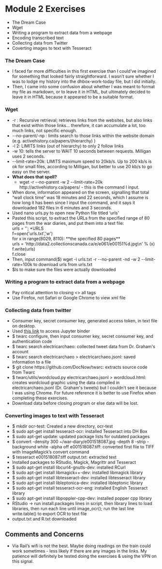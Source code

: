 # Module 2 Exercises
<ul>
<li>The Dream Case</li>
<li>Wget</li>
<li>Writing a program to extract data from a webpage</li>
<li>Encoding transcribed text</li>
<li>Collecting data from Twitter</li>
<li>Coverting images to text with Tesseract</li>
</ul>

### The Dream Case

<ul>
<li>I faced far more difficulties in this first exercise than I could&rsquo;ve imagined for something that looked fairly straightforward. I wasn&rsquo;t sure whether I was to lodge my history into the dhbox-work-today file, but I did initially.</li>
<li>Then, I came into some confusion about whether I was meant to format my file as markdown, or to leave it in HTML, but ultimately decided to leave it in HTML because it appeared to be a suitable format.</li>
</ul>

### Wget

<ul>
<li>-r : Recursive retrieval; retrieves links from the websites, but also links that exist within those links&hellip; therefore, it can accumulate a lot, too much links, not specific enough. </li>
<li>--no-parent/-np : limits search to those links within the website domain (e.g. activehistory.ca/papers/(hierarchy) )</li>
<li>-l 2: LIMITS links (out of hierarchy) to only 2 follow links</li>
<li>-w 10: tells the server to WAIT 10 seconds between requests. Milligan uses 2 seconds. </li>
<li>--limit-rate=20k: LIMITS maximum speed to 20kb/s. Up to 200 kb/s is ok for small files, according to Milligan, but better to use 20 kb/s to go easy on the server. </li>
<li><strong>What does that spell?</strong>
<ul>
<li>wget -r --no-parent -w 2 --limit-rate=20k http://activehistory.ca/papers/ - this is the command I input.</li>
</ul>
</li>
<li>When done, information appeared on the screen, signalling that total &ldquo;wall clock time&rdquo; was 18 minutes and 22 seconds, which I assume is how long it has been since I input the command, and it says it downloaded 182 files in 6 minutes and 3 seconds.</li>
<li>Used nano urls.py to open new Python file titled &lsquo;urls&rsquo;</li>
<li>Pasted this script, to extract the URLs from the specified range of 80 pages from the war diaries, and put them into a text file:<br />urls = ''; *URLS <br />f=open('urls.txt','w') <br />for x in range(8029, 8110): **the specified 80 pages**<br /> urls = 'http://data2.collectionscanada.ca/e/e061/e00151%d.jpg\n' % (x)<br /> f.write(urls)<br />f.close</li>
<li>Then, input command($) wget -i urls.txt -r --no-parent -nd -w 2 --limit-rate=100k to download urls from urls.txt</li>
<li>$ls to make sure the files were actually downloaded</li>
</ul>

### Writing a program to extract data from a webpage

<ul>
<li>Pay critical attention to closing &lt;&gt; all tags</li>
<li>Use Firefox, not Safari or Google Chrome to view xml file</li>
</ul>

### Collecting data from twitter

<ul>
  <li>Consumer key, secret consumer key, generated access token, in text file on desktop.</li>
  <li>Used <a href="https://mybinder.org/v2/gh/o-date/social-media-work/master">this link</a> to access Jupyter binder</li>
  <li>$ twarc configure, then input consumer key, secret consumer key, and authentication code</li>
  <li>$ twarc search electricarchaeo: collected tweet data from Dr. Graham's account</li>
  <li>$ twarc search electricarchaeo > electricarchaeo.jsonl: saved information to a file</li>
  <li>$ git clone https://github.com/DocNow/twarc: extracts source code from Twarc</li>
  <li>$ twarc/utils/wordcloud.py electricarchaeo.jsonl > wordcloud.html: creates wordcloud graphic using the data compiled in electricarchaeo.jsonl (Dr. Graham's tweets) but I couldn't see it because I was using Chrome. For future reference it is better to use Firefox when completing these exercises.</li>
  <li>Download data before closing program or else data will be lost.</li>
  </ul>
    
### Converting images to text with Tesseract

<ul>
<li>$ mkdir ocr-test: Created a new directory, ocr-test</li>
<li>$ sudo apt-get install tesseract-ocr: installed Tesseract into DH Box</li>
<li>$ sudo apt-get update: updated package lists for outdated packages</li>
<li>$ convert -density 300 ~/war-diary/e001518087.jpg -depth 8 -strip -background white -alpha off e001518087.tiff: converted first file to TIFF with ImageMagick&rsquo;s convert command</li>
<li>$ tesseract e001518087.tiff output.txt: extracted text</li>
<li>Installed packages to RStudio, Magick, Magrittr and Tesseract</li>
<li>$ sudo apt-get install libcurl4-gnutls-dev: installed RCurl</li>
<li>$ sudo apt-get install libmagick++-dev: installed libmagick library</li>
<li>$ sudo apt-get install libtesseract-dev: installed libtesseract library</li>
<li>$ sudo apt-get install libleptonica-dev: installed libleptonic library</li>
<li>$ sudo apt-get install tesseract-ocr-eng: installed English Tesseract library</li>
<li>$ sudo apt-get install libpoppler-cpp-dev: installed popper cpp library</li>
<li>RStudio -&gt; run install.packages lines in script, then library lines to load libraries, then run each line until image_ocr(); run the last line write.table() to export OCR to text file</li>
<li>output.txt and R.txt downloaded</li>
</ul>

## Comments and Concerns

<ul>
<li>Via Rail&rsquo;s wifi is not the best. Maybe doing readings on the train could work sometimes - less likely if there are any images in the links. My patience will definitely be tested doing the exercises &amp; using the VPN on this signal. </li>
</ul>
